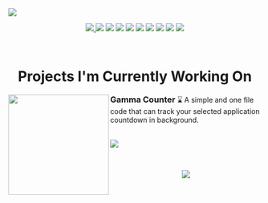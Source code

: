 <img src="https://i.postimg.cc/L67yvc3R/fhhprofile.png">  

<p align="center">
  <a href="https://github.com/FalconHH">
    <img src="https://ziadoua.github.io/m3-Markdown-Badges/badges/Github/github2.svg">
  </a>

  <img src="https://ziadoua.github.io/m3-Markdown-Badges/badges/Windows/windows2.svg">
  <img src="https://ziadoua.github.io/m3-Markdown-Badges/badges/iOS/ios1.svg">
  <img src="https://ziadoua.github.io/m3-Markdown-Badges/badges/Python/python2.svg">
  <img src="https://ziadoua.github.io/m3-Markdown-Badges/badges/HTML/html2.svg">
  <img src="https://ziadoua.github.io/m3-Markdown-Badges/badges/CSS/css2.svg">
  <img src="https://ziadoua.github.io/m3-Markdown-Badges/badges/Spotify/spotify2.svg">
  <img src="https://ziadoua.github.io/m3-Markdown-Badges/badges/VisualStudioCode/visualstudiocode2.svg">
  <img src="https://ziadoua.github.io/m3-Markdown-Badges/badges/MySQL/mysql1.svg">
  <img src="https://ziadoua.github.io/m3-Markdown-Badges/badges/PostgreSQL/postgresql1.svg">
</p>

<br>

<h1 align="center">Projects I'm Currently Working On</h1>

<p>
  <a href="https://github.com/FalconHH/AppTimeCounter"><img src="https://i.postimg.cc/9Q5dDCB4/apptimecounter.png" height="200px" align="left"></a>
  <h3 style="border-bottom: none; display: inline;">Gamma Counter</h3>
  ⌛ A simple and one file code that can track your selected application countdown in background.
  <br><br>
  <p>
    <img src="https://ziadoua.github.io/m3-Markdown-Badges/badges/Python/python2.svg">
  </p>
</p>

<br>

<p align="center">

  <a href="https://ko-fi.com/falconhh">
    <img src="https://ziadoua.github.io/m3-Markdown-Badges/badges/BuyMeACoffee/buymeacoffee1.svg">
  </a>

</p>
